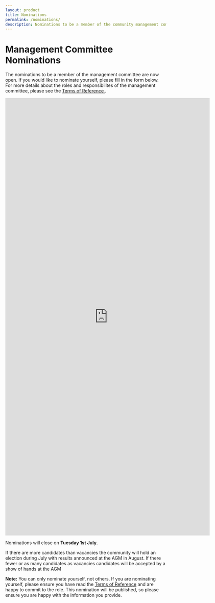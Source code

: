 ```yaml
---
layout: product
title: Nominations
permalink: /nominations/
description: Nominations to be a member of the community management committee for 2025 AGM.
---
```


# Management Committee Nominations
The nominations to be a member of the management committee are now open. If you would like to nominate yourself, please fill in the form below. For more details about the roles and responsibilites of the management committee, please see the [Terms of Reference ](/tor/).



<iframe src="https://docs.google.com/forms/d/e/1FAIpQLSeMWznVRC98YmdMflxgqQdKFh3xHRLCrYX0CNxlSmPIIM-hPw/viewform?embedded=true" width="640" height="1370" frameborder="0" marginheight="0" marginwidth="0">Loading…</iframe>

Nominations will close on **Tuesday 1st July**.

If there are more candidates than vacancies the community will hold an election during July with results announced at the AGM in August. If there fewer or as many candidates as vacancies candidates will be accepted by a show of hands at the AGM

**Note:** You can only nominate yourself, not others. If you are nominating yourself, please ensure you have read the [Terms of Reference](/tor/) and are happy to commit to the role. This nomination will be published, so please ensure you are happy with the information you provide.
